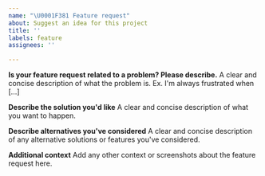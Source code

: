 ```yaml
---
name: "\U0001F381 Feature request"
about: Suggest an idea for this project
title: ''
labels: feature
assignees: ''

---
```


<!-- Fill out as much information as you feel is necessary -->

**Is your feature request related to a problem? Please describe.**
A clear and concise description of what the problem is. Ex. I'm always frustrated when [...]

**Describe the solution you'd like**
A clear and concise description of what you want to happen.

**Describe alternatives you've considered**
A clear and concise description of any alternative solutions or features you've considered.

**Additional context**
Add any other context or screenshots about the feature request here.
